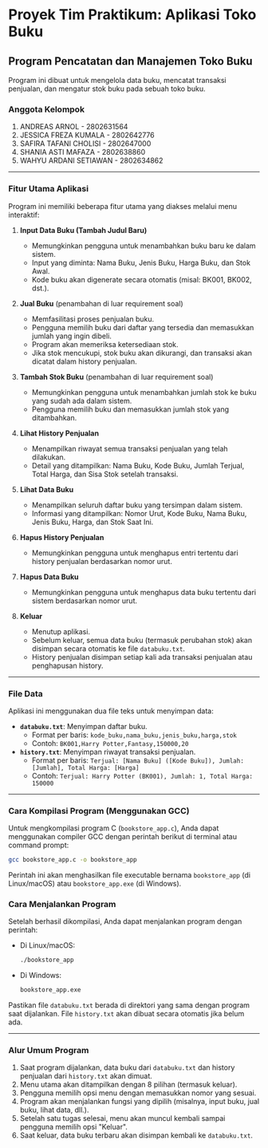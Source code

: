 # Proyek Tim Praktikum: Aplikasi Toko Buku

## Program Pencatatan dan Manajemen Toko Buku

Program ini dibuat untuk mengelola data buku, mencatat transaksi penjualan, dan mengatur stok buku pada sebuah toko buku.

### Anggota Kelompok
1. ANDREAS ARNOL - 2802631564
2. JESSICA FREZA KUMALA - 2802642776
3. SAFIRA TAFANI CHOLISI - 2802647000
4. SHANIA ASTI MAFAZA - 2802638860
5. WAHYU ARDANI SETIAWAN - 2802634862

---

### Fitur Utama Aplikasi

Program ini memiliki beberapa fitur utama yang diakses melalui menu interaktif:

1.  **Input Data Buku (Tambah Judul Baru)**
    *   Memungkinkan pengguna untuk menambahkan buku baru ke dalam sistem.
    *   Input yang diminta: Nama Buku, Jenis Buku, Harga Buku, dan Stok Awal.
    *   Kode buku akan digenerate secara otomatis (misal: BK001, BK002, dst.).

2.  **Jual Buku** (penambahan di luar requirement soal)
    *   Memfasilitasi proses penjualan buku.
    *   Pengguna memilih buku dari daftar yang tersedia dan memasukkan jumlah yang ingin dibeli.
    *   Program akan memeriksa ketersediaan stok.
    *   Jika stok mencukupi, stok buku akan dikurangi, dan transaksi akan dicatat dalam history penjualan.

3.  **Tambah Stok Buku** (penambahan di luar requirement soal)
    *   Memungkinkan pengguna untuk menambahkan jumlah stok ke buku yang sudah ada dalam sistem.
    *   Pengguna memilih buku dan memasukkan jumlah stok yang ditambahkan.

4.  **Lihat History Penjualan**
    *   Menampilkan riwayat semua transaksi penjualan yang telah dilakukan.
    *   Detail yang ditampilkan: Nama Buku, Kode Buku, Jumlah Terjual, Total Harga, dan Sisa Stok setelah transaksi.

5.  **Lihat Data Buku**
    *   Menampilkan seluruh daftar buku yang tersimpan dalam sistem.
    *   Informasi yang ditampilkan: Nomor Urut, Kode Buku, Nama Buku, Jenis Buku, Harga, dan Stok Saat Ini.

6.  **Hapus History Penjualan**
    *   Memungkinkan pengguna untuk menghapus entri tertentu dari history penjualan berdasarkan nomor urut.

7.  **Hapus Data Buku**
    *   Memungkinkan pengguna untuk menghapus data buku tertentu dari sistem berdasarkan nomor urut.

8.  **Keluar**
    *   Menutup aplikasi.
    *   Sebelum keluar, semua data buku (termasuk perubahan stok) akan disimpan secara otomatis ke file `databuku.txt`.
    *   History penjualan disimpan setiap kali ada transaksi penjualan atau penghapusan history.

---

### File Data

Aplikasi ini menggunakan dua file teks untuk menyimpan data:

*   **`databuku.txt`**: Menyimpan daftar buku.
    *   Format per baris: `kode_buku,nama_buku,jenis_buku,harga,stok`
    *   Contoh: `BK001,Harry Potter,Fantasy,150000,20`
*   **`history.txt`**: Menyimpan riwayat transaksi penjualan.
    *   Format per baris: `Terjual: [Nama Buku] ([Kode Buku]), Jumlah: [Jumlah], Total Harga: [Harga]`
    *   Contoh: `Terjual: Harry Potter (BK001), Jumlah: 1, Total Harga: 150000`

---

### Cara Kompilasi Program (Menggunakan GCC)

Untuk mengkompilasi program C (`bookstore_app.c`), Anda dapat menggunakan compiler GCC dengan perintah berikut di terminal atau command prompt:

```bash
gcc bookstore_app.c -o bookstore_app
```

Perintah ini akan menghasilkan file executable bernama `bookstore_app` (di Linux/macOS) atau `bookstore_app.exe` (di Windows).

### Cara Menjalankan Program

Setelah berhasil dikompilasi, Anda dapat menjalankan program dengan perintah:

*   Di Linux/macOS:
    ```bash
    ./bookstore_app
    ```
*   Di Windows:
    ```bash
    bookstore_app.exe
    ```
Pastikan file `databuku.txt` berada di direktori yang sama dengan program saat dijalankan. File `history.txt` akan dibuat secara otomatis jika belum ada.

---

### Alur Umum Program

1.  Saat program dijalankan, data buku dari `databuku.txt` dan history penjualan dari `history.txt` akan dimuat.
2.  Menu utama akan ditampilkan dengan 8 pilihan (termasuk keluar).
3.  Pengguna memilih opsi menu dengan memasukkan nomor yang sesuai.
4.  Program akan menjalankan fungsi yang dipilih (misalnya, input buku, jual buku, lihat data, dll.).
5.  Setelah satu tugas selesai, menu akan muncul kembali sampai pengguna memilih opsi "Keluar".
6.  Saat keluar, data buku terbaru akan disimpan kembali ke `databuku.txt`.
